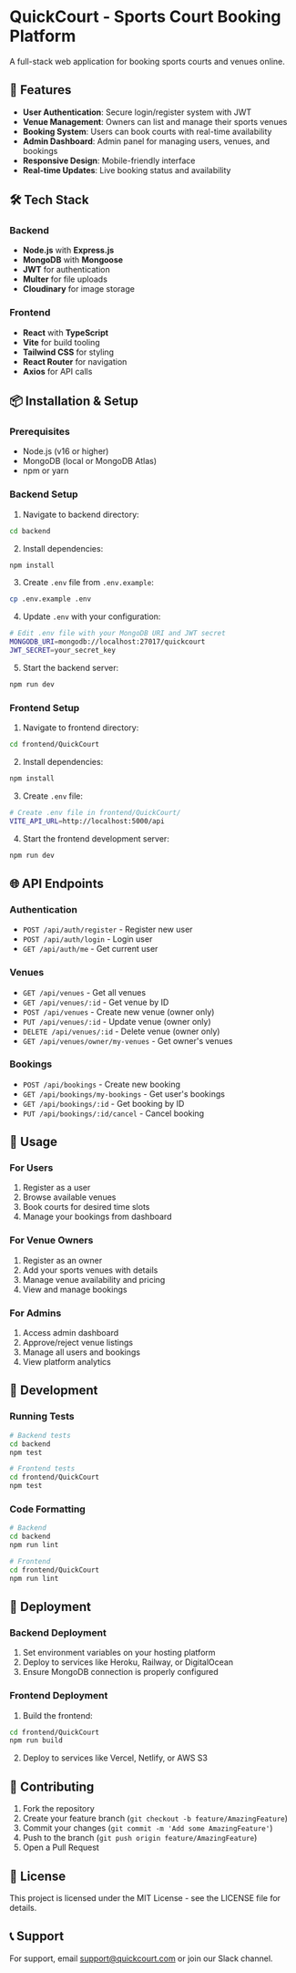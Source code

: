 # QuickCourt - Sports Court Booking Platform

A full-stack web application for booking sports courts and venues online.

## 🚀 Features

- **User Authentication**: Secure login/register system with JWT
- **Venue Management**: Owners can list and manage their sports venues
- **Booking System**: Users can book courts with real-time availability
- **Admin Dashboard**: Admin panel for managing users, venues, and bookings
- **Responsive Design**: Mobile-friendly interface
- **Real-time Updates**: Live booking status and availability

## 🛠️ Tech Stack

### Backend
- **Node.js** with **Express.js**
- **MongoDB** with **Mongoose**
- **JWT** for authentication
- **Multer** for file uploads
- **Cloudinary** for image storage

### Frontend
- **React** with **TypeScript**
- **Vite** for build tooling
- **Tailwind CSS** for styling
- **React Router** for navigation
- **Axios** for API calls

## 📦 Installation & Setup

### Prerequisites
- Node.js (v16 or higher)
- MongoDB (local or MongoDB Atlas)
- npm or yarn

### Backend Setup

1. Navigate to backend directory:
```bash
cd backend
```

2. Install dependencies:
```bash
npm install
```

3. Create `.env` file from `.env.example`:
```bash
cp .env.example .env
```

4. Update `.env` with your configuration:
```bash
# Edit .env file with your MongoDB URI and JWT secret
MONGODB_URI=mongodb://localhost:27017/quickcourt
JWT_SECRET=your_secret_key
```

5. Start the backend server:
```bash
npm run dev
```

### Frontend Setup

1. Navigate to frontend directory:
```bash
cd frontend/QuickCourt
```

2. Install dependencies:
```bash
npm install
```

3. Create `.env` file:
```bash
# Create .env file in frontend/QuickCourt/
VITE_API_URL=http://localhost:5000/api
```

4. Start the frontend development server:
```bash
npm run dev
```

## 🌐 API Endpoints

### Authentication
- `POST /api/auth/register` - Register new user
- `POST /api/auth/login` - Login user
- `GET /api/auth/me` - Get current user

### Venues
- `GET /api/venues` - Get all venues
- `GET /api/venues/:id` - Get venue by ID
- `POST /api/venues` - Create new venue (owner only)
- `PUT /api/venues/:id` - Update venue (owner only)
- `DELETE /api/venues/:id` - Delete venue (owner only)
- `GET /api/venues/owner/my-venues` - Get owner's venues

### Bookings
- `POST /api/bookings` - Create new booking
- `GET /api/bookings/my-bookings` - Get user's bookings
- `GET /api/bookings/:id` - Get booking by ID
- `PUT /api/bookings/:id/cancel` - Cancel booking

## 🎯 Usage

### For Users
1. Register as a user
2. Browse available venues
3. Book courts for desired time slots
4. Manage your bookings from dashboard

### For Venue Owners
1. Register as an owner
2. Add your sports venues with details
3. Manage venue availability and pricing
4. View and manage bookings

### For Admins
1. Access admin dashboard
2. Approve/reject venue listings
3. Manage all users and bookings
4. View platform analytics

## 🔧 Development

### Running Tests
```bash
# Backend tests
cd backend
npm test

# Frontend tests
cd frontend/QuickCourt
npm test
```

### Code Formatting
```bash
# Backend
cd backend
npm run lint

# Frontend
cd frontend/QuickCourt
npm run lint
```

## 🚀 Deployment

### Backend Deployment
1. Set environment variables on your hosting platform
2. Deploy to services like Heroku, Railway, or DigitalOcean
3. Ensure MongoDB connection is properly configured

### Frontend Deployment
1. Build the frontend:
```bash
cd frontend/QuickCourt
npm run build
```
2. Deploy to services like Vercel, Netlify, or AWS S3

## 🤝 Contributing
1. Fork the repository
2. Create your feature branch (`git checkout -b feature/AmazingFeature`)
3. Commit your changes (`git commit -m 'Add some AmazingFeature'`)
4. Push to the branch (`git push origin feature/AmazingFeature`)
5. Open a Pull Request

## 📄 License
This project is licensed under the MIT License - see the LICENSE file for details.

## 📞 Support
For support, email support@quickcourt.com or join our Slack channel.
